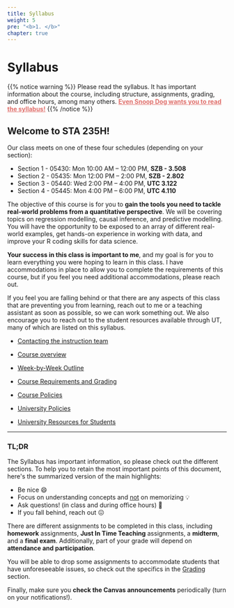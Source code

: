 ```yaml
---
title: Syllabus
weight: 5
pre: "<b>1. </b>"
chapter: true
---
```


# Syllabus

{{% notice warning %}}
Please read the syllabus. It has important information about the course, including structure, assignments, grading, and office hours, among many others. <b><a href="https://www.cameo.com/v/5f2b392a0299b100202e624a?utm_campaign=video_share_to_copy" style="color: #e0706c">Even Snoop Dog wants you to read the syllabus!</a></b>
{{% /notice %}}


## Welcome to STA 235H!

Our class meets on one of these four schedules (depending on your section): 

- Section 1 - 05430: Mon 10:00 AM – 12:00 PM, **SZB - 3.508**
- Section 2 - 05435: Mon 12:00 PM – 2:00 PM, **SZB - 2.802**
- Section 3 - 05440: Wed 2:00 PM – 4:00 PM, **UTC 3.122**
- Section 4 - 05445: Mon 4:00 PM – 6:00 PM, **UTC 4.110**

The objective of this course is for you to **gain the tools you need to tackle real-world problems from a quantitative perspective**. We will be covering topics on regression modelling, causal inference, and predictive modelling. You will have the opportunity to be exposed to an array of different real-world examples, get hands-on experience in working with data, and improve your R coding skills for data science. 

**Your success in this class is important to me**, and my goal is for you to learn everything you were hoping to learn in this class. I have accommodations in place to allow you to complete the requirements of this course, but if you feel you need additional accommodations, please reach out.

If you feel you are falling behind or that there are any aspects of this class that are preventing you from learning, reach out to me or a teaching assistant as soon as possible, so we can work something out. We also encourage you to reach out to the student resources available through UT, many of which are listed on this syllabus.


- [Contacting the instruction team](https://sta235.netlify.app/syllabus/contact)

- [Course overview](https://sta235.netlify.app/syllabus/overview)

- [Week-by-Week Outline](https://sta235.netlify.app/syllabus/outline)

- [Course Requirements and Grading](https://sta235.netlify.app/syllabus/grading)

- [Course Policies](https://sta235.netlify.app/syllabus/course_policies)

- [University Policies](https://sta235.netlify.app/syllabus/university_policies)

- [University Resources for Students](https://sta235.netlify.app/syllabus/resources)


---

### **TL;DR**

The Syllabus has important information, so please check out the different sections. To help you to retain the most important points of this document, here's the summarized version of the main highlights:

- Be nice :smile:
- Focus on understanding concepts and <u>not</u> on memorizing :bulb:
- Ask questions! (in class and during office hours) :raising_hand:
- If you fall behind, reach out :confounded:

There are different assignments to be completed in this class, including **homework** assignments, **Just In Time Teaching** assignments, a **midterm**, and a **final exam**. Additionally, part of your grade will depend on **attendance and participation**.

You will be able to drop some assignments to accommodate students that have unforeseeable issues, so check out the specifics in the [Grading](https://sta235.netlify.app/syllabus/grading) section.

Finally, make sure you **check the Canvas announcements** periodically (turn on your notifications!).